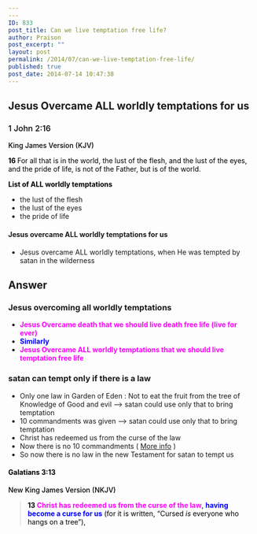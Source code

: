 ```yaml
---
---
ID: 833
post_title: Can we live temptation free life?
author: Praison
post_excerpt: ""
layout: post
permalink: /2014/07/can-we-live-temptation-free-life/
published: true
post_date: 2014-07-14 10:47:38
---
```

<h2>Jesus Overcame ALL worldly temptations for us</h2>
<h3 class="passage-display" style="font-weight: 500; color: #000000;"><span class="passage-display-bcv">1 John 2:16</span></h3>
<p class="passage-display" style="font-weight: 500; color: #000000;"><span class="passage-display-version">King James Version (KJV)</span></p>
<p style="color: #000000;"><span id="en-KJV-30567" class="text 1John-2-16"><span class="versenum" style="font-weight: bold;">16 </span>For all that is in the world, the lust of the flesh, and the lust of the eyes, and the pride of life, is not of the Father, but is of the world.</span></p>
<p style="color: #000000;"><span style="font-weight: bold;">List of ALL worldly temptations</span></p>

<ul>
	<li>the lust of the flesh</li>
	<li>the lust of the eyes</li>
	<li>the pride of life</li>
</ul>
<h4>Jesus overcame ALL worldly temptations for us</h4>
<ul>
	<li>Jesus overcame ALL worldly temptations, when He was tempted by satan in the wilderness</li>
</ul>
<h2><strong>Answer</strong></h2>
<h3>Jesus overcoming all worldly temptations</h3>
<ul>
	<li><span style="color: #ff00ff;"><strong>Jesus Overcame death that we should live death free life (live for ever) </strong></span></li>
	<li><span style="color: #0000ff;"><strong>Similarly</strong></span></li>
	<li><span style="color: #ff00ff;"><strong>Jesus Overcame ALL worldly temptations that we should live temptation free life </strong></span></li>
</ul>
<h3>satan can tempt only if there is a law</h3>
<ul>
	<li>Only one law in Garden of Eden : Not to eat the fruit from the tree of Knowledge of Good and evil --&gt; satan could use only that to bring temptation</li>
	<li>10 commandments was given --&gt; satan could use only that to bring temptation</li>
	<li>Christ has redeemed us from the curse of the law</li>
	<li>Now there is no 10 commandments ( <a title="10 commandments is the ministry of death (Bible)" href="http://biblerevelation.org/2014/03/19/10-commandments-ministry-death-bible/" target="_blank" rel="noopener noreferrer">More info</a> )</li>
	<li>So now there is no law in the new Testament for satan to tempt us</li>
</ul>
<h4 class="passage-display" style="font-weight: 500; color: #000000;"><strong><span class="passage-display-bcv">Galatians 3:13</span></strong></h4>
<p class="passage-display" style="font-weight: 500; color: #000000;"><span class="passage-display-version">New King James Version (NKJV)</span></p>

<blockquote>
<p style="color: #000000;"><span id="en-NKJV-29116" class="text Gal-3-13"><span class="versenum" style="font-weight: bold;">13 </span><span style="color: #ff00ff;"><strong>Christ has redeemed us from the curse of the law</strong></span>, <strong><span style="color: #0000ff;">having become a curse for us</span></strong> (for it is written, <span class="oblique">“Cursed</span> <i>is</i> <span class="oblique">everyone who hangs on a tree”</span>),</span></p>
</blockquote>